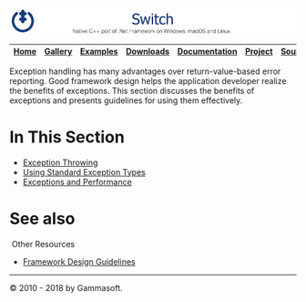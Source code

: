 ![Switch Header](Pictures/SwitchNativeC++port.png)

| [Home](Home.md) | [Gallery](Gallery.md) | [Examples](Examples.md) | [Downloads](Downloads.md) | [Documentation](Documentation.md) | [Project](https://sourceforge.net/projects/switchpro) | [Source](https://github.com/gammasoft71/switch) | [License](License.md) | [Gammasoft](https://gammasoft71.wixsite.com/gammasoft) |
|-----------------|-----------------------|-------------------------|-------------------------|-----------------------------------|-------------------------------------------------------|-------------------------------------------------|-----------------------|---------------------------------------------------------|

Exception handling has many advantages over return-value-based error reporting. Good framework design helps the application developer realize the benefits of exceptions. This section discusses the benefits of exceptions and presents guidelines for using them effectively.

# In This Section

* [Exception Throwing](ExceptionThrowing.md)
* [Using Standard Exception Types](UsingStandardExceptionTypes.md)
* [Exceptions and Performance](ExceptionsAndPerformance.md)

# See also
​
Other Resources

* [Framework Design Guidelines](FrameworkDesignGuidelines.md)

______________________________________________________________________________________________

© 2010 - 2018 by Gammasoft.
